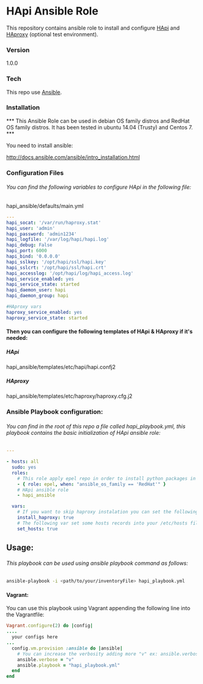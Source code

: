 # HApi Ansible Role

This repository contains ansible role to install and configure [HApi] and [HAproxy] (optional test environment).

### Version
1.0.0

### Tech

This repo use [Ansible].

### Installation

*** This Ansible Role can be used in debian OS family distros and RedHat OS family distros. It has been tested in ubuntu 14.04 (Trusty) and Centos 7. ***


You need to install ansible:

http://docs.ansible.com/ansible/intro_installation.html

### Configuration Files
###### You can find the following variables to configure HApi in the following file:

hapi_ansible/defaults/main.yml

```YAML
---
hapi_socat: '/var/run/haproxy.stat'
hapi_user: 'admin'
hapi_password: 'admin1234'
hapi_logfile: '/var/log/hapi/hapi.log'
hapi_debug: False
hapi_port: 6000
hapi_bind: '0.0.0.0'
hapi_sslkey: '/opt/hapi/ssl/hapi.key'
hapi_sslcrt: '/opt/hapi/ssl/hapi.crt'
hapi_accesslog: '/opt/hapi/log/hapi_access.log'
hapi_service_enabled: yes
hapi_service_state: started
hapi_daemon_user: hapi
hapi_daemon_group: hapi

#HAproxy vars
haproxy_service_enabled: yes
haproxy_service_state: started
```

#### Then you can configure the following templates of HApi & HAproxy if it's needed:

##### HApi
hapi_ansible/templates/etc/hapi/hapi.confj2

##### HAproxy
hapi_ansible/templates/etc/haproxy/haproxy.cfg.j2


### Ansible Playbook configuration:

###### You can find in the root of this repo a file called hapi_playbook.yml, this playbook contains the basic initialization of HApi ansible role:


```YAML
---

- hosts: all
  sudo: yes
  roles:
    # This role apply epel repo in order to install python packages in your redhat distro
    - { role: epel, when: "ansible_os_family == 'RedHat'" }
    # HApi ansible role
    - hapi_ansible

  vars:
    # If you want to skip haproxy instalation you can set the following var into false.
    install_haproxy: true
    # The following var set some hosts records into your /etc/hosts file in order to initialize the Proof Of Concept (file: hapi_ansible/tasks/main.yml)
    set_hosts: true

```
## Usage:

###### This playbook can be used using ansible playbook command as follows:

```sh
ansible-playbook -i <path/to/your/inventoryFile> hapi_playbook.yml
```
#### Vagrant:

You can use this playbook using Vagrant appending the following line into the Vagrantfile:

```ruby
Vagrant.configure(2) do |config|
....
  your configs here
...
  config.vm.provision :ansible do |ansible|
    # You can increase the verbosity adding more "v" ex: ansible.verbose = "vvv"
    ansible.verbose = "v"
    ansible.playbook = "hapi_playbook.yml"
  end
end

```
   [HApi]: <https://github.com/german-robles/hapi>
   [HAproxy]: <http://www.haproxy.org/>
   [Ansible]: <https://www.ansible.com/>
